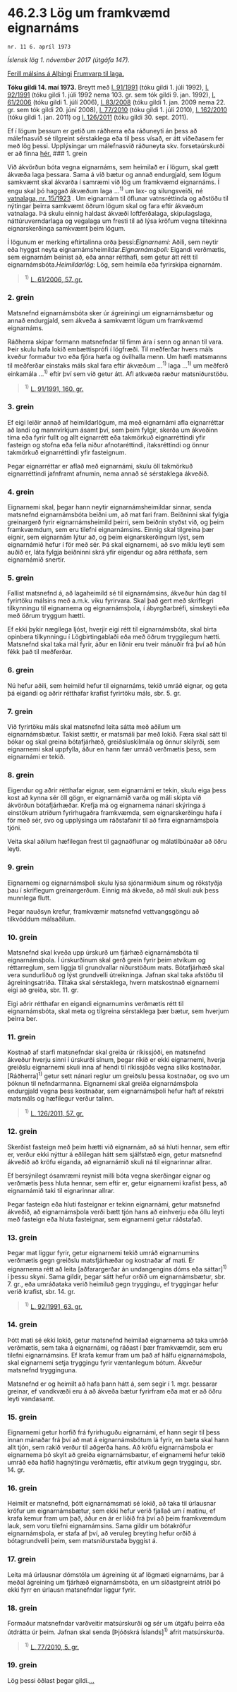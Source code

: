 # 46.2.3 Lög um framkvæmd eignarnáms

`nr. 11 6. apríl 1973`

_Íslensk lög 1. nóvember 2017 (útgáfa 147)._

[Ferill málsins á Alþingi](https://www.althingi.is/thingstorf/thingmalalistar-eftir-thingum/ferill/?ltg=93&mnr=23)
[Frumvarp til laga.](https://www.althingi.is/altext/93/s/pdf/0023.pdf)

**Tóku gildi 14. maí 1973.**
Breytt með
[l. 91/1991](https://althingi.is/altext/stjt/1991.091.html) (tóku gildi 1. júlí 1992),
[l. 92/1991](https://althingi.is/altext/stjt/1991.092.html) (tóku gildi 1. júlí 1992 nema 103. gr. sem tók gildi 9. jan. 1992),
[l. 61/2006](https://althingi.is/altext/stjt/2006.061.html) (tóku gildi 1. júlí 2006),
[l. 83/2008](https://althingi.is/altext/stjt/2008.083.html) (tóku gildi 1. jan. 2009 nema 22. gr. sem tók gildi 20. júní 2008),
[l. 77/2010](https://althingi.is/altext/stjt/2010.077.html) (tóku gildi 1. júlí 2010),
[l. 162/2010](https://althingi.is/altext/stjt/2010.162.html) (tóku gildi 1. jan. 2011) og
[l. 126/2011](https://althingi.is/altext/stjt/2011.126.html) (tóku gildi 30. sept. 2011).

Ef í lögum þessum er getið um ráðherra eða ráðuneyti án þess að málefnasvið sé tilgreint sérstaklega eða til þess vísað, er átt viðeðasem fer með lög þessi. Upplýsingar um málefnasvið ráðuneyta skv. forsetaúrskurði er að finna [hér.](2017015.md) ### 1. grein

Við ákvörðun bóta vegna eignarnáms, sem heimilað er í lögum, skal gætt ákvæða laga þessara. Sama á við bætur og annað endurgjald, sem lögum samkvæmt skal ákvarða í samræmi við lög um framkvæmd eignarnáms. Í engu skal þó haggað ákvæðum laga …<sup>1)</sup> um lax- og silungsveiði, né [vatnalaga, nr. 15/1923](1923015.md) . Um eignarnám til öflunar vatnsréttinda og aðstöðu til nýtingar þeirra samkvæmt öðrum lögum skal og fara eftir ákvæðum vatnalaga. Þá skulu einnig haldast ákvæði loftferðalaga, skipulagslaga, náttúruverndarlaga og vegalaga um fresti til að lýsa kröfum vegna tiltekinna eignarskerðinga samkvæmt þeim lögum.

Í lögunum er merking eftirtalinna orða þessi:_Eignarnemi:_ Aðili, sem neytir eða hyggst neyta eignarnámsheimildar._Eignarnámsþoli:_ Eigandi verðmætis, sem eignarnám beinist að, eða annar rétthafi, sem getur átt rétt til eignarnámsbóta._Heimildarlög:_ Lög, sem heimila eða fyrirskipa eignarnám.

> <sup>1)</sup> [L. 61/2006, 57. gr.](https://althingi.is/altext/stjt/2006.061.html#G57)

### 2. grein

Matsnefnd eignarnámsbóta sker úr ágreiningi um eignarnámsbætur og annað endurgjald, sem ákveða á samkvæmt lögum um framkvæmd eignarnáms.

Ráðherra skipar formann matsnefndar til fimm ára í senn og annan til vara. Þeir skulu hafa lokið embættisprófi í lögfræði. Til meðferðar hvers máls kveður formaður tvo eða fjóra hæfa og óvilhalla menn. Um hæfi matsmanns til meðferðar einstaks máls skal fara eftir ákvæðum …<sup>1)</sup> laga …<sup>1)</sup> um meðferð einkamála …<sup>1)</sup> eftir því sem við getur átt. Afl atkvæða ræður matsniðurstöðu.

> <sup>1)</sup> [L. 91/1991, 160. gr.](https://althingi.is/altext/stjt/1991.091.html#G160)

### 3. grein

Ef eigi leiðir annað af heimildarlögum, má með eignarnámi afla eignarréttar að landi og mannvirkjum ásamt því, sem þeim fylgir, skerða um ákveðinn tíma eða fyrir fullt og allt eignarrétt eða takmörkuð eignarréttindi yfir fasteign og stofna eða fella niður afnotaréttindi, ítaksréttindi og önnur takmörkuð eignarréttindi yfir fasteignum.

Þegar eignarréttar er aflað með eignarnámi, skulu öll takmörkuð eignarréttindi jafnframt afnumin, nema annað sé sérstaklega ákveðið.

### 4. grein

Eignarnemi skal, þegar hann neytir eignarnámsheimildar sinnar, senda matsnefnd eignarnámsbóta beiðni um, að mat fari fram. Beiðninni skal fylgja greinargerð fyrir eignarnámsheimild þeirri, sem beiðnin styðst við, og þeim framkvæmdum, sem eru tilefni eignarnámsins. Einnig skal tilgreina þær eignir, sem eignarnám lýtur að, og þeim eignarskerðingum lýst, sem eignarnámið hefur í för með sér. Þá skal eignarnemi, að svo miklu leyti sem auðið er, láta fylgja beiðninni skrá yfir eigendur og aðra rétthafa, sem eignarnámið snertir.

### 5. grein

Fallist matsnefnd á, að lagaheimild sé til eignarnámsins, ákveður hún dag til fyrirtöku málsins með a.m.k. viku fyrirvara. Skal það gert með skriflegri tilkynningu til eignarnema og eignarnámsþola, í ábyrgðarbréfi, símskeyti eða með öðrum tryggum hætti.

Ef ekki þykir nægilega ljóst, hverjir eigi rétt til eignarnámsbóta, skal birta opinbera tilkynningu í Lögbirtingablaði eða með öðrum tryggilegum hætti. Matsnefnd skal taka mál fyrir, áður en liðnir eru tveir mánuðir frá því að hún fékk það til meðferðar.

### 6. grein

Nú hefur aðili, sem heimild hefur til eignarnáms, tekið umráð eignar, og geta þá eigandi og aðrir rétthafar krafist fyrirtöku máls, sbr. 5. gr.

### 7. grein

Við fyrirtöku máls skal matsnefnd leita sátta með aðilum um eignarnámsbætur. Takist sættir, er matsmáli þar með lokið. Færa skal sátt til bókar og skal greina bótafjárhæð, greiðsluskilmála og önnur skilyrði, sem eignarnemi skal uppfylla, áður en hann fær umráð verðmætis þess, sem eignarnámi er tekið.

### 8. grein

Eigendur og aðrir rétthafar eignar, sem eignarnámi er tekin, skulu eiga þess kost að kynna sér öll gögn, er eignarnámið varða og máli skipta við ákvörðun bótafjárhæðar. Krefja má og eignarnema nánari skýringa á einstökum atriðum fyrirhugaðra framkvæmda, sem eignarskerðingu hafa í för með sér, svo og upplýsinga um ráðstafanir til að firra eignarnámsþola tjóni.

Veita skal aðilum hæfilegan frest til gagnaöflunar og málatilbúnaðar að öðru leyti.

### 9. grein

Eignarnemi og eignarnámsþoli skulu lýsa sjónarmiðum sínum og rökstyðja þau í skriflegum greinargerðum. Einnig má ákveða, að mál skuli auk þess munnlega flutt.

Þegar nauðsyn krefur, framkvæmir matsnefnd vettvangsgöngu að tilkvöddum málsaðilum.

### 10. grein

Matsnefnd skal kveða upp úrskurð um fjárhæð eignarnámsbóta til eignarnámsþola. Í úrskurðinum skal gerð grein fyrir þeim atvikum og réttarreglum, sem liggja til grundvallar niðurstöðum mats. Bótafjárhæð skal vera sundurliðuð og lýst grundvelli útreikninga. Jafnan skal taka afstöðu til ágreiningsatriða. Tiltaka skal sérstaklega, hvern matskostnað eignarnemi eigi að greiða, sbr. 11. gr.

Eigi aðrir rétthafar en eigandi eignarnumins verðmætis rétt til eignarnámsbóta, skal meta og tilgreina sérstaklega þær bætur, sem hverjum þeirra ber.

### 11. grein

Kostnað af starfi matsnefndar skal greiða úr ríkissjóði, en matsnefnd ákveður hverju sinni í úrskurði sínum, þegar ríkið er ekki eignarnemi, hverja greiðslu eignarnemi skuli inna af hendi til ríkissjóðs vegna slíks kostnaðar. [Ráðherra]<sup>1)</sup> getur sett nánari reglur um greiðslu þessa kostnaðar, og svo um þóknun til nefndarmanna. Eignarnemi skal greiða eignarnámsþola endurgjald vegna þess kostnaðar, sem eignarnámsþoli hefur haft af rekstri matsmáls og hæfilegur verður talinn.

> <sup>1)</sup> [L. 126/2011, 57. gr.](https://althingi.is/altext/stjt/2011.126.html)

### 12. grein

Skerðist fasteign með þeim hætti við eignarnám, að sá hluti hennar, sem eftir er, verður ekki nýttur á eðlilegan hátt sem sjálfstæð eign, getur matsnefnd ákveðið að kröfu eiganda, að eignarnámið skuli ná til eignarinnar allrar.

Ef bersýnilegt ósamræmi reynist milli bóta vegna skerðingar eignar og verðmætis þess hluta hennar, sem eftir er, getur eignarnemi krafist þess, að eignarnámið taki til eignarinnar allrar.

Þegar fasteign eða hluti fasteignar er tekinn eignarnámi, getur matsnefnd ákveðið, að eignarnámsþola verði bætt tjón hans að einhverju eða öllu leyti með fasteign eða hluta fasteignar, sem eignarnemi getur ráðstafað.

### 13. grein

Þegar mat liggur fyrir, getur eignarnemi tekið umráð eignarnumins verðmætis gegn greiðslu matsfjárhæðar og kostnaðar af mati. Er eignarnema rétt að leita [aðfarargerðar án undangengins dóms eða sáttar]<sup>1)</sup> í þessu skyni. Sama gildir, þegar sátt hefur orðið um eignarnámsbætur, sbr. 7. gr., eða umráðataka verið heimiluð gegn tryggingu, ef tryggingar hefur verið krafist, sbr. 14. gr.

> <sup>1)</sup> [L. 92/1991, 63. gr.](https://althingi.is/altext/stjt/1991.092.html)

### 14. grein

Þótt mati sé ekki lokið, getur matsnefnd heimilað eignarnema að taka umráð verðmætis, sem taka á eignarnámi, og ráðast í þær framkvæmdir, sem eru tilefni eignarnámsins. Ef krafa kemur fram um það af hálfu eignarnámsþola, skal eignarnemi setja tryggingu fyrir væntanlegum bótum. Ákveður matsnefnd trygginguna.

Matsnefnd er og heimilt að hafa þann hátt á, sem segir í 1. mgr. þessarar greinar, ef vandkvæði eru á að ákveða bætur fyrirfram eða mat er að öðru leyti vandasamt.

### 15. grein

Eignarnemi getur horfið frá fyrirhuguðu eignarnámi, ef hann segir til þess innan mánaðar frá því að mat á eignarnámsbótum lá fyrir, en bæta skal hann allt tjón, sem rakið verður til aðgerða hans. Að kröfu eignarnámsþola er eignarnema þó skylt að greiða eignarnámsbætur, ef eignarnemi hefur tekið umráð eða hafið hagnýtingu verðmætis, eftir atvikum gegn tryggingu, sbr. 14. gr.

### 16. grein

Heimilt er matsnefnd, þótt eignarnámsmati sé lokið, að taka til úrlausnar kröfur um eignarnámsbætur, sem ekki hefur verið fjallað um í matinu, ef krafa kemur fram um það, áður en ár er liðið frá því að þeim framkvæmdum lauk, sem voru tilefni eignarnámsins. Sama gildir um bótakröfur eignarnámsþola, er stafa af því, að veruleg breyting hefur orðið á bótagrundvelli þeim, sem matsniðurstaða byggist á.

### 17. grein

Leita má úrlausnar dómstóla um ágreining út af lögmæti eignarnáms, þar á meðal ágreining um fjárhæð eignarnámsbóta, en um síðastgreint atriði þó ekki fyrr en úrlausn matsnefndar liggur fyrir.

### 18. grein

Formaður matsnefndar varðveitir matsúrskurði og sér um útgáfu þeirra eða útdrátta úr þeim. Jafnan skal senda [Þjóðskrá Íslands]<sup>1)</sup> afrit matsúrskurða.

> <sup>1)</sup> [L. 77/2010, 5. gr.](https://althingi.is/altext/stjt/2010.077.html#G5)

### 19. grein

Lög þessi öðlast þegar gildi.[…](https://www.althingi.is/lagasafn/leidbeiningar/)
